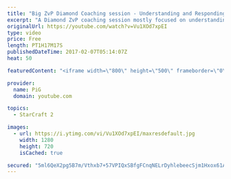 ```yaml
---
title: "Big ZvP Diamond Coaching session - Understanding and Responding"
excerpt: "A Diamond ZvP coaching session mostly focused on understanding and responding to Protoss openings -- Watch live at https://www.twitch.tv/x5_pig"
originalUrl: https://youtube.com/watch?v=Vu1XOd7xpEI
type: video
price: Free
length: PT1H17M17S
publishedDateTime: 2017-02-07T05:14:07Z
heat: 50

featuredContent: "<iframe width=\"800\" height=\"500\" frameborder=\"0\" src=\"https://www.youtube.com/embed/Vu1XOd7xpEI\" allow=\"accelerometer; autoplay; encrypted-media; gyroscope; picture-in-picture\" allowfullscreen></iframe>"

provider:
  name: PiG
  domain: youtube.com

topics:
  - StarCraft 2

images:
  - url: https://i.ytimg.com/vi/Vu1XOd7xpEI/maxresdefault.jpg
    width: 1280
    height: 720
    isCached: true

secured: "5ml6QeX2pg5B7m/Vthxb7+57VPIQxSBfgFCnqNELrDyhlebeecSjm1Hxox61A+8Jb61WkyTChV0WaEq2wwtWZf0IzC9NFUtieLfH3p4D28g/QRHinuHpA2V9kOEr6e8C5quH/JMbhKJMHxKqfjCMpBSE8zlj+DBBulADQPDCYVh6leOIxJZG2AYkYTBHNfZSddwZxVbbE/rvEs1BtWcp9r+KCJu3NCxR4Aw1P032ptwiKGH0LQW9kv+5bbnAYZnXOYpkPOEK0WPGAO2cG+rB/psfFhJPL+5IoE2flYA4WohU6IVi8IyxPR/ndlr7diQpe71hln5MvVA0B61gvTZcnATCvcre5ckTvbHAyv+fZey/eifZzAGZCjm+TFXR+2/hmC46EFZnul6yYNh7zBMLOxeSOkJaxEhHKm6rJtD8LCc=;lr12KMAu0FhzEaHLOJn5Mg=="
---
```



